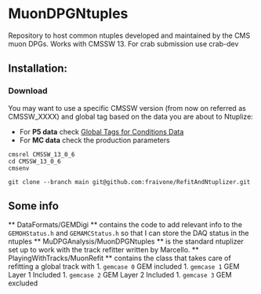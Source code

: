 # MuonDPGNtuples

Repository to host common ntuples developed and maintained by the CMS muon DPGs.
Works with CMSSW 13. For crab submission use crab-dev

## Installation:
### Download 
You may want to use a specific CMSSW  version (from now on referred as CMSSW_XXXX) and global tag based on the data you are about to Ntuplize:
- For **P5 data** check  [Global Tags for Conditions Data ](https://twiki.cern.ch/twiki/bin/view/CMSPublic/SWGuideFrontierConditions)
- For **MC data** check the production parameters

```
cmsrel CMSSW_13_0_6
cd CMSSW_13_0_6
cmsenv

git clone --branch main git@github.com:fraivone/RefitAndNtuplizer.git
```

## Some info
** DataFormats/GEMDigi ** contains the code to add relevant info to the `GEMOHStatus.h` and `GEMAMCStatus.h` so that I can store the DAQ status in the ntuples
** MuDPGAnalysis/MuonDPGNtuples ** is the standard ntuplizer set up to work with the track refitter written by Marcello.
** PlayingWithTracks/MuonRefit ** contains the class that takes care of refitting a global track with
    1. `gemcase 0` GEM included
    1. `gemcase 1` GEM Layer 1 Included
    1. `gemcase 2` GEM Layer 2 Included 
    1. `gemcase 3` GEM excluded